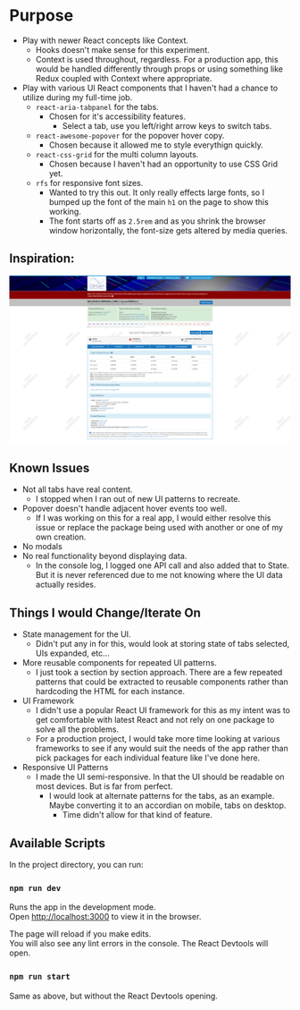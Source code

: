 # Purpose

- Play with newer React concepts like Context.
  - Hooks doesn't make sense for this experiment.
  - Context is used throughout, regardless. For a production app, this would be handled differently through props or using something like Redux coupled with Context where appropriate.
- Play with various UI React components that I haven't had a chance to utilize during my full-time job.
  - `react-aria-tabpanel` for the tabs.
    - Chosen for it's accessibility features.
      - Select a tab, use you left/right arrow keys to switch tabs.
  - `react-awesome-popover` for the popover hover copy.
    - Chosen because it allowed me to style everythign quickly.
  - `react-css-grid` for the multi column layouts.
    - Chosen because I haven't had an opportunity to use CSS Grid yet.
  - `rfs` for responsive font sizes.
    - Wanted to try this out. It only really effects large fonts, so I bumped up the font of the main `h1` on the page to show this working.
    - The font starts off as `2.5rem` and as you shrink the browser window horizontally, the font-size gets altered by media queries.

## Inspiration:

![Screenshot taken from tool](media/clingen_base_page.png)

## Known Issues

- Not all tabs have real content.
  - I stopped when I ran out of new UI patterns to recreate.
- Popover doesn't handle adjacent hover events too well.
  - If I was working on this for a real app, I would either resolve this issue or replace the package being used with another or one of my own creation.
- No modals
- No real functionality beyond displaying data.
  - In the console log, I logged one API call and also added that to State. But it is never referenced due to me not knowing where the UI data actually resides.

## Things I would Change/Iterate On

- State management for the UI.
  - Didn't put any in for this, would look at storing state of tabs selected, UIs expanded, etc...
- More reusable components for repeated UI patterns.
  - I just took a section by section approach. There are a few repeated patterns that could be extracted to reusable components rather than hardcoding the HTML for each instance.
- UI Framework
  - I didn't use a popular React UI framework for this as my intent was to get comfortable with latest React and not rely on one package to solve all the problems.
  - For a production project, I would take more time looking at various frameworks to see if any would suit the needs of the app rather than pick packages for each individual feature like I've done here.
- Responsive UI Patterns
  - I made the UI semi-responsive. In that the UI should be readable on most devices. But is far from perfect.
    - I would look at alternate patterns for the tabs, as an example. Maybe converting it to an accordian on mobile, tabs on desktop.
      - Time didn't allow for that kind of feature.

## Available Scripts

In the project directory, you can run:

### `npm run dev`

Runs the app in the development mode.<br>
Open [http://localhost:3000](http://localhost:3000) to view it in the browser.

The page will reload if you make edits.<br>
You will also see any lint errors in the console.
The React Devtools will open.

### `npm run start`

Same as above, but without the React Devtools opening.
